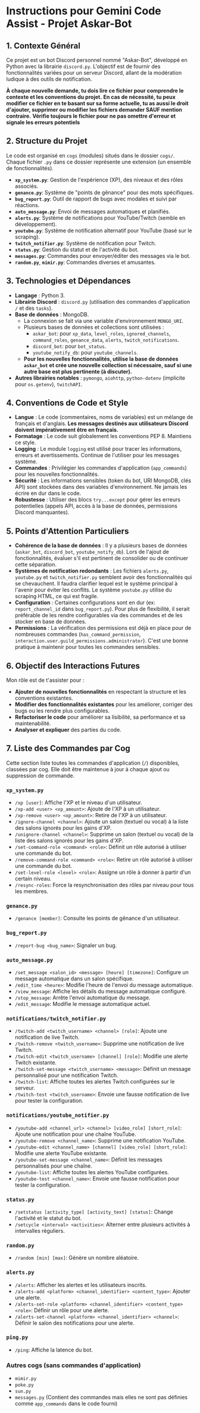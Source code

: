 # Instructions pour Gemini Code Assist - Projet Askar-Bot

## 1. Contexte Général

Ce projet est un bot Discord personnel nommé "Askar-Bot", développé en Python avec la librairie `discord.py`. L'objectif est de fournir des fonctionnalités variées pour un serveur Discord, allant de la modération ludique à des outils de notification.

**À chaque nouvelle demande, tu dois lire ce fichier pour comprendre le contexte et les conventions du projet.**
    **En cas de nécessité, tu peux modifier ce fichier en te basant sur sa forme actuelle, tu as aussi le droit d'ajouter, supprimer ou modifier les fichiers demander SAUF mention contraire.**
    **Vérifie toujours le fichier pour ne pas omettre d'erreur et signale les erreurs potentiels**

## 2. Structure du Projet

Le code est organisé en `cogs` (modules) situés dans le dossier `cogs/`. Chaque fichier `.py` dans ce dossier représente une extension (un ensemble de fonctionnalités).

- **`xp_system.py`**: Gestion de l'expérience (XP), des niveaux et des rôles associés.
- **`genance.py`**: Système de "points de gênance" pour des mots spécifiques.
- **`bug_report.py`**: Outil de rapport de bugs avec modales et suivi par réactions.
- **`auto_message.py`**: Envoi de messages automatiques et planifiés.
- **`alerts.py`**: Système de notifications pour YouTube/Twitch (semble en développement).
- **`youtube.py`**: Système de notification alternatif pour YouTube (basé sur le scraping).
- **`twitch_notifier.py`**: Système de notification pour Twitch.
- **`status.py`**: Gestion du statut et de l'activité du bot.
- **`messages.py`**: Commandes pour envoyer/éditer des messages via le bot.
- **`random.py`**, **`mimir.py`**: Commandes diverses et amusantes.

## 3. Technologies et Dépendances

- **Langage** : Python 3.
- **Librairie Discord** : `discord.py` (utilisation des commandes d'application `/` et des `tasks`).
- **Base de données** : MongoDB.
  - La connexion se fait via une variable d'environnement `MONGO_URI`.
  - Plusieurs bases de données et collections sont utilisées :
    - `askar_bot`: pour `xp_data`, `level_roles`, `ignored_channels`, `command_roles`, `genance_data`, `alerts`, `twitch_notifications`.
    - `discord_bot`: pour `bot_status`.
    - `youtube_notify_db`: pour `youtube_channels`.
  - **Pour les nouvelles fonctionnalités, utilise la base de données `askar_bot` et crée une nouvelle collection si nécessaire, sauf si une autre base est plus pertinente (à discuter).**
- **Autres librairies notables** : `pymongo`, `aiohttp`, `python-dotenv` (implicite pour `os.getenv`), `twitchAPI`.

## 4. Conventions de Code et Style

- **Langue** : Le code (commentaires, noms de variables) est un mélange de français et d'anglais. **Les messages destinés aux utilisateurs Discord doivent impérativement être en français.**
- **Formatage** : Le code suit globalement les conventions PEP 8. Maintiens ce style.
- **Logging** : Le module `logging` est utilisé pour tracer les informations, erreurs et avertissements. Continue de l'utiliser pour les messages système.
- **Commandes** : Privilégier les commandes d'application (`app_commands`) pour les nouvelles fonctionnalités.
- **Sécurité** : Les informations sensibles (token du bot, URI MongoDB, clés API) sont stockées dans des variables d'environnement. Ne jamais les écrire en dur dans le code.
- **Robustesse** : Utiliser des blocs `try...except` pour gérer les erreurs potentielles (appels API, accès à la base de données, permissions Discord manquantes).

## 5. Points d'Attention Particuliers

- **Cohérence de la base de données** : Il y a plusieurs bases de données (`askar_bot`, `discord_bot`, `youtube_notify_db`). Lors de l'ajout de fonctionnalités, évaluer s'il est pertinent de consolider ou de continuer cette séparation.
- **Systèmes de notification redondants** : Les fichiers `alerts.py`, `youtube.py` et `twitch_notifier.py` semblent avoir des fonctionnalités qui se chevauchent. Il faudra clarifier lequel est le système principal à l'avenir pour éviter les conflits. Le système `youtube.py` utilise du scraping HTML, ce qui est fragile.
- **Configuration** : Certaines configurations sont en dur (ex: `report_channel_id` dans `bug_report.py`). Pour plus de flexibilité, il serait préférable de les rendre configurables via des commandes et de les stocker en base de données.
- **Permissions** : La vérification des permissions est déjà en place pour de nombreuses commandes (`has_command_permission`, `interaction.user.guild_permissions.administrator`). C'est une bonne pratique à maintenir pour toutes les commandes sensibles.

## 6. Objectif des Interactions Futures

Mon rôle est de t'assister pour :
- **Ajouter de nouvelles fonctionnalités** en respectant la structure et les conventions existantes.
- **Modifier des fonctionnalités existantes** pour les améliorer, corriger des bugs ou les rendre plus configurables.
- **Refactoriser le code** pour améliorer sa lisibilité, sa performance et sa maintenabilité.
- **Analyser et expliquer** des parties du code.

## 7. Liste des Commandes par Cog

Cette section liste toutes les commandes d'application (`/`) disponibles, classées par cog. Elle doit être maintenue à jour à chaque ajout ou suppression de commande.

### `xp_system.py`
- `/xp [user]`: Affiche l'XP et le niveau d'un utilisateur.
- `/xp-add <user> <xp_amount>`: Ajoute de l'XP à un utilisateur.
- `/xp-remove <user> <xp_amount>`: Retire de l'XP à un utilisateur.
- `/ignore-channel <channel>`: Ajoute un salon (textuel ou vocal) à la liste des salons ignorés pour les gains d'XP.
- `/unignore-channel <channel>`: Supprime un salon (textuel ou vocal) de la liste des salons ignorés pour les gains d'XP.
- `/set-command-role <command> <role>`: Définit un rôle autorisé à utiliser une commande du bot.
- `/remove-command-role <command> <role>`: Retire un rôle autorisé à utiliser une commande du bot.
- `/set-level-role <level> <role>`: Assigne un rôle à donner à partir d'un certain niveau.
- `/resync-roles`: Force la resynchronisation des rôles par niveau pour tous les membres.

### `genance.py`
- `/genance [member]`: Consulte les points de gênance d'un utilisateur.

### `bug_report.py`
- `/report-bug <bug_name>`: Signaler un bug.

### `auto_message.py`
- `/set_message <salon_id> <message> [heure] [timezone]`: Configure un message automatique dans un salon spécifique.
- `/edit_time <heure>`: Modifie l'heure de l'envoi du message automatique.
- `/view_message`: Affiche les détails du message automatique configuré.
- `/stop_message`: Arrête l'envoi automatique du message.
- `/edit_message`: Modifie le message automatique actuel.

### `notifications/twitch_notifier.py`
- `/twitch-add <twitch_username> <channel> [role]`: Ajoute une notification de live Twitch.
- `/twitch-remove <twitch_username>`: Supprime une notification de live Twitch.
- `/twitch-edit <twitch_username> [channel] [role]`: Modifie une alerte Twitch existante.
- `/twitch-set-message <twitch_username> <message>`: Définit un message personnalisé pour une notification Twitch.
- `/twitch-list`: Affiche toutes les alertes Twitch configurées sur le serveur.
- `/twitch-test <twitch_username>`: Envoie une fausse notification de live pour tester la configuration.

### `notifications/youtube_notifier.py`
- `/youtube-add <channel_url> <channel> [video_role] [short_role]`: Ajoute une notification pour une chaîne YouTube.
- `/youtube-remove <channel_name>`: Supprime une notification YouTube.
- `/youtube-edit <channel_name> [channel] [video_role] [short_role]`: Modifie une alerte YouTube existante.
- `/youtube-set-message <channel_name>`: Définit les messages personnalisés pour une chaîne.
- `/youtube-list`: Affiche toutes les alertes YouTube configurées.
- `/youtube-test <channel_name>`: Envoie une fausse notification pour tester la configuration.

### `status.py`
- `/setstatus [activity_type] [activity_text] [status]`: Change l'activité et le statut du bot.
- `/setcycle <interval> <activities>`: Alterner entre plusieurs activités à intervalles réguliers.

### `random.py`
- `/random [min] [max]`: Génère un nombre aléatoire.

### `alerts.py`
- `/alerts`: Afficher les alertes et les utilisateurs inscrits.
- `/alerts-add <platform> <channel_identifier> <content_type>`: Ajouter une alerte.
- `/alerts-set-role <platform> <channel_identifier> <content_type> <role>`: Définir un rôle pour une alerte.
- `/alerts-set-channel <platform> <channel_identifier> <channel>`: Définir le salon des notifications pour une alerte.

### `ping.py`
- `/ping`: Affiche la latence du bot.

### Autres cogs (sans commandes d'application)
- `mimir.py`
- `poke.py`
- `sun.py`
- `messages.py` (Contient des commandes mais elles ne sont pas définies comme `app_commands` dans le code fourni)
